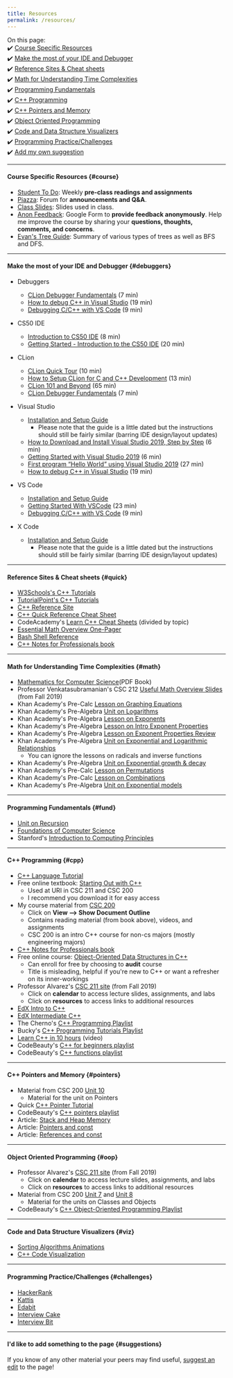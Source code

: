 ```yaml
---
title: Resources
permalink: /resources/
---
```


On this page:  
✔️ [Course Specific Resources](#course)  
✔️ [Make the most of your IDE and Debugger](#debuggers)  
✔️ [Reference Sites & Cheat sheets](#quick)  
✔️ [Math for Understanding Time Complexities](#math)  
✔️ [Programming Fundamentals](#fund)  
✔️ [C++ Programming](#cpp)  
✔️ [C++ Pointers and Memory](#pointers)  
✔️ [Object Oriented Programming](#oop)  
✔️ [Code and Data Structure Visualizers](#viz)  
✔️ [Programming Practice/Challenges](#challenges)  
✔️ [Add my own suggestion](#suggestions)  

***

#### Course Specific Resources {#course}
- [Student To Do](/sm21/todo): Weekly **pre-class readings and assignments**
- [Piazza](http://piazza.com/uri/spring2021/csc212): Forum for **announcements and Q&A**.
- [Class Slides](/sm21/slides): Slides used in class.
- [Anon Feedback](https://docs.google.com/forms/d/e/1FAIpQLSeeC80Z4Pv0yBd7vhMfafAHAdl5I-_83qtTNKquztkvMEPKHA/viewform?usp=sf_link): Google Form to **provide feedback anonymously**. Help me improve the course by sharing your **questions, thoughts, comments, and concerns**.
- [Evan's Tree Guide](http://bit.ly/trees-guide): Summary of various types of trees as well as BFS and DFS.

***

#### Make the most of your IDE and Debugger {#debuggers}  
- Debuggers
	- [CLion Debugger Fundamentals](https://www.youtube.com/watch?v=5wGsRdumueU) (7 min)
	- [How to debug C++ in Visual Studio](https://www.youtube.com/watch?v=0ebzPwixrJA) (19 min)
	- [Debugging C/C++ with VS Code](https://www.youtube.com/watch?v=X2tM21nmzfk) (9 min)
- CS50 IDE
	- [Introduction to CS50 IDE](https://www.youtube.com/watch?v=cJrma4ICmng) (8 min)
	- [Getting Started - Introduction to the CS50 IDE](https://www.youtube.com/watch?v=01d4jxOsOSw) (20 min)
- CLion
	- [CLion Quick Tour](https://www.youtube.com/watch?v=Srnw1dI1iAA) (10 min)
	- [How to Setup CLion for C and C++ Development](https://www.youtube.com/watch?v=HSf-GiJr1Bs) (13 min)
	- [CLion 101 and Beyond](https://www.youtube.com/watch?v=rfdqzfsCmx0) (65 min)
	- [CLion Debugger Fundamentals](https://www.youtube.com/watch?v=5wGsRdumueU) (7 min)
- Visual Studio
	- [Installation and Setup Guide](/sm21/files/setup-visual-studio.pdf)
		- Please note that the guide is a little dated but the instructions should still be fairly similar (barring IDE design/layout updates)
	- [How to Download and Install Visual Studio 2019, Step by Step](https://www.youtube.com/watch?v=IjDPFy4NPYE) (6 min)
	- [Getting Started with Visual Studio 2019](https://www.youtube.com/watch?v=1CgsMtUmVgs) (6 min)
	- [First program “Hello World” using Visual Studio 2019](https://www.youtube.com/watch?v=iBG0fN8lY8Y) (27 min)
	- [How to debug C++ in Visual Studio](https://www.youtube.com/watch?v=0ebzPwixrJA) (19 min)
- VS Code
	- [Installation and Setup Guide](/sm21/files/setup-vs-code.pdf)
	- [Getting Started With VSCode](https://www.youtube.com/watch?v=ORrELERGIHs) (23 min)
	- [Debugging C/C++ with VS Code](https://www.youtube.com/watch?v=X2tM21nmzfk) (9 min)

- X Code
	- [Installation and Setup Guide](/sm21/files/setup-xcode.pdf)
		- Please note that the guide is a little dated but the instructions should still be fairly similar (barring IDE design/layout updates)

***

#### Reference Sites & Cheat sheets {#quick}
- [W3Schools's C++ Tutorials](https://www.w3schools.com/cpp/default.asp)
- [TutorialPoint's C++ Tutorials](https://www.tutorialspoint.com/cplusplus/index.htm)
- [C++ Reference Site](http://cplusplus.com)
- [C++ Quick Reference Cheat Sheet](http://www.hoomanb.com/cs/QuickRef/CppQuickRef.pdf)
- CodeAcademy's [Learn C++ Cheat Sheets](https://www.codecademy.com/learn/learn-c-plus-plus/modules/learn-cpp-hello-world/cheatsheet) (divided by topic)
- [Essential Math Overview One-Pager](https://www.radford.edu/~nokie/classes/360/math.html)
- [Bash Shell Reference](https://courses.cs.washington.edu/courses/cse390a/14au/bash.html)
- [C++ Notes for Professionals book](https://goalkicker.com/CPlusPlusBook/)	

***

#### Math for Understanding Time Complexities {#math}
- [Mathematics for Computer Science](http://courses.csail.mit.edu/6.042/spring17/mcs.pdf)(PDF Book)
- Professor Venkatasubramanian's CSC 212 [Useful Math Overview Slides](https://calhobbes.github.io/csc212-f19/lectures/Week2a.pdf) (from Fall 2019)
- Khan Academy's Pre-Calc [Lesson on Graphing Equations](https://www.khanacademy.org/math/precalculus/x9e81a4f98389efdf:polynomials#x9e81a4f98389efdf:eq-graph)
- Khan Academy's Pre-Algebra [Unit on Logarithms](https://www.khanacademy.org/math/algebra2/x2ec2f6f830c9fb89:logs)
- Khan Academy's Pre-Algebra [Lesson on Exponents](https://www.khanacademy.org/math/pre-algebra/pre-algebra-exponents-radicals#pre-algebra-exponents)
- Khan Academy's Pre-Algebra [Lesson on Intro Exponent Properties](https://www.khanacademy.org/math/algebra-basics/alg-basics-expressions-with-exponents#alg-basics-exponent-properties-intro)
- Khan Academy's Pre-Algebra [Lesson on Exponent Properties Review](https://www.khanacademy.org/math/algebra/x2f8bb11595b61c86:rational-exponents-radicals#x2f8bb11595b61c86:exponent-properties-review)
- Khan Academy's Pre-Algebra [Unit on Exponential and Logarithmic Relationships](https://www.khanacademy.org/math/get-ready-for-algebra-ii/x6e4201668896ef07:get-ready-for-exponential-and-logarithmic-relationships)
	- You can ignore the lessons on radicals and inverse functions
- Khan Academy's Pre-Algebra [Unit on Exponential growth & decay](https://www.khanacademy.org/math/algebra/x2f8bb11595b61c86:exponential-growth-decay)
- Khan Academy's Pre-Calc [Lesson on Permutations](https://www.khanacademy.org/math/precalculus/x9e81a4f98389efdf:prob-comb#x9e81a4f98389efdf:combinatorics-precalc)
- Khan Academy's Pre-Calc [Lesson on Combinations](https://www.khanacademy.org/math/precalculus/x9e81a4f98389efdf:prob-comb#x9e81a4f98389efdf:combinations)
- Khan Academy's Pre-Algebra [Unit on Exponential models](https://www.khanacademy.org/math/algebra2/x2ec2f6f830c9fb89:exp-model)

***

#### Programming Fundamentals {#fund}
- [Unit on Recursion](https://bjc.edc.org/bjc-r/topic/topic.html?topic=nyc_bjc/7-recursion-trees-fractals.topic&course=bjc4nyc.html)
- [Foundations of Computer Science](http://infolab.stanford.edu/~ullman/focs.html)
- Stanford's [Introduction to Computing Principles](https://web.stanford.edu/class/cs101/)

***

#### C++ Programming {#cpp}
- [C++ Language Tutorial](https://cplusplus.com/doc/tutorial/) 
- Free online textbook: [Starting Out with C++](http://instructor.sdu.edu.kz/~bakhyt/CPP/suggested%20books/Starting%20out%20with%20C++.pdf)
	- Used at URI in CSC 211 and CSC 200
	- I recommend you download it for easy access
- My course material from [CSC 200](https://docs.google.com/document/d/1PAwLcrid2kn_WeFvFnX84jN9xvDpCf1q9QPkAJIVRYs/edit)
	- Click on **View --> Show Document Outline**
	- Contains reading material (from book above), videos, and assignments
	- CSC 200 is an intro C++ course for non-cs majors (mostly engineering majors)
- [C++ Notes for Professionals book](https://goalkicker.com/CPlusPlusBook/)
- Free online course: [Object-Oriented Data Structures in C++](https://www.coursera.org/learn/cs-fundamentals-1)
	- Can enroll for free by choosing to **audit** course
	- Title is misleading, helpful if you're new to C++ or want a refresher on its inner-workings
- Professor Alvarez's [CSC 211 site](https://homepage.cs.uri.edu/~malvarez/teaching/courses/csc-211) (from Fall 2019)
	- Click on **calendar** to access lecture slides, assignments, and labs
	- Click on **resources** to access links to additional resources
- [EdX Intro to C++](https://www.edx.org/course/introduction-c-microsoft-dev210x-4)
- [EdX Intermediate C++](https://www.edx.org/course/intermediate-c-microsoft-dev210-2x)
- The Cherno's [C++ Programming Playlist](https://www.youtube.com/playlist?list=PLlrATfBNZ98dudnM48yfGUldqGD0S4FFb)
- Bucky's [C++ Programming Tutorials Playlist](https://www.youtube.com/playlist?list=PLAE85DE8440AA6B83)
- [Learn C++ in 10 hours](https://www.youtube.com/watch?v=GQp1zzTwrIg) (video)
- CodeBeauty's [C++ for beginners playlist](https://www.youtube.com/playlist?list=PL43pGnjiVwgQHLPnuH9ch-LhZdwckM8Tq)
- CodeBeauty's [C++ functions playlist](https://www.youtube.com/playlist?list=PL43pGnjiVwgRggnsJcz1cK0j7b2-kLML_)

***

#### C++ Pointers and Memory {#pointers}
- Material from CSC 200 [Unit 10](https://docs.google.com/document/d/1PAwLcrid2kn_WeFvFnX84jN9xvDpCf1q9QPkAJIVRYs/edit#heading=h.pqichnglv09t)
	- Material for the unit on Pointers
- Quick [C++ Pointer Tutorial](https://gist.github.com/ericandrewlewis/720c374c29bbafadedc9)
- CodeBeauty's [C++ pointers playlist](https://www.youtube.com/playlist?list=PL43pGnjiVwgSSRlwfahAuIqoJ8TfDIlHq)
- Article: [Stack and Heap Memory](https://courses.engr.illinois.edu/cs225/fa2020/resources/stack-heap/)
- Article: [Pointers and const](https://www.learncpp.com/cpp-tutorial/pointers-and-const/)
- Article: [References and const](https://www.learncpp.com/cpp-tutorial/references-and-const/)

***

#### Object Oriented Programming {#oop}
- Professor Alvarez's [CSC 211 site](https://homepage.cs.uri.edu/~malvarez/teaching/courses/csc-211) (from Fall 2019)
	- Click on **calendar** to access lecture slides, assignments, and labs
	- Click on **resources** to access links to additional resources
- Material from CSC 200 [Unit 7](https://docs.google.com/document/d/1PAwLcrid2kn_WeFvFnX84jN9xvDpCf1q9QPkAJIVRYs/edit#heading=h.arnpl7fqyhx7) and [Unit 8](https://docs.google.com/document/d/1PAwLcrid2kn_WeFvFnX84jN9xvDpCf1q9QPkAJIVRYs/edit#heading=h.bgmu4sew2j5q)
	- Material for the units on Classes and Objects
- CodeBeauty's [C++ Object-Oriented Programming Playlist](https://www.youtube.com/playlist?list=PL43pGnjiVwgTJg7uz8KUGdXRdGKE0W_jN)

***

#### Code and Data Structure Visualizers {#viz}
- [Sorting Algorithms Animations](https://www.toptal.com/developers/sorting-algorithms)
- [C++ Code Visualization](http://pythontutor.com/cpp.html)

***

#### Programming Practice/Challenges {#challenges}
- [HackerRank](https://www.hackerrank.com)
- [Kattis](https://open.kattis.com)
- [Edabit](https://edabit.com/challenges/cpp)
- [Interview Cake](https://www.interviewcake.com)
- [Interview Bit](https://www.interviewbit.com)

***

#### I'd like to add something to the page {#suggestions}
If you know of any other material your peers may find useful, [suggest an edit]({{site.github.repository_url}}/edit/main/{{page.relative_path}}) to the page!